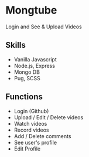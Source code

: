 # Mongtube

Login and See & Upload Videos

## Skills

- Vanilla Javascript
- Node.js, Express
- Mongo DB
- Pug, SCSS

## Functions

- Login (Github)
- Upload / Edit / Delete videos
- Watch videos
- Record videos
- Add / Delete comments
- See user's profile
- Edit Profile

